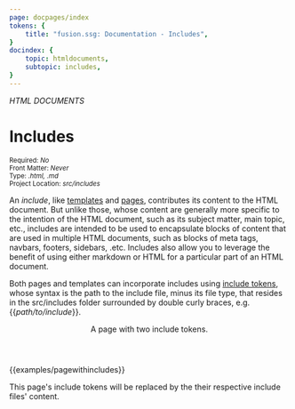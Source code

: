 ```yaml
---
page: docpages/index
tokens: {
    title: "fusion.ssg: Documentation - Includes",
}
docindex: {
    topic: htmldocuments,
    subtopic: includes,
}
---
```


<em>HTML DOCUMENTS</em>

# Includes

<section class="container">
    <div><small>Required: <em>No</em></small></div>
    <div><small>Front Matter: <em>Never</em></small></div>
    <div><small>Type: <em>.html, .md </em></small></div>
    <div><small>Project Location: <em>src/includes</em></small></div>
</section>

An _include_, like <a href="{baseURL}/docs/htmldocuments/templates">templates</a> and <a href="{baseURL}/docs/htmldocuments/pages">pages</a>, contributes its content to the HTML document. But unlike those, whose content are generally more specific to the intention of the HTML document, such  as its subject matter, main topic, etc., includes are intended to be used to encapsulate blocks of content that are used in multiple HTML documents, such as blocks of meta tags, navbars, footers, sidebars, .etc. Includes also allow you to leverage the benefit of using either markdown or HTML for a particular part of an HTML document.

Both pages and templates can incorporate includes using <a href="{baseURL}/docs/htmldocuments/tokens#include-tokens">include tokens</a>, whose syntax is the path to the include file, minus its file type, that resides in the src/includes folder surrounded by double curly braces, e.g. &lbrace;&lbrace;_path/to/include_&rbrace;&rbrace;.

<article>
    <header>
        <p class="example">A page with two include tokens.</p>
    </header>
    {{examples/pagewithincludes}}
    <footer>
    <p>This page's include tokens will be replaced by the their respective include files' content.</p>
    </footer>
</article>

